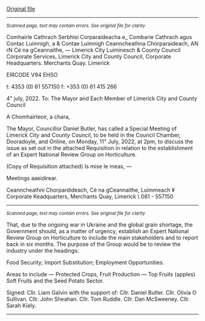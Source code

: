 [Original file](https://www.limerick.ie/sites/default/files/media/documents/2022-07/Agenda-Special-Meeting-Limerick-City-and-County-Council-11-07-2022.pdf)

---
*<small>Scanned page, text may contain errors. See original file for clarity</small>*  

Comhairle Cathrach Serbhisi Corparaideacha
e_ Combarie Cathrach agus Contac Luimnigh,
a & Contae Luimnigh Ceanncheathna Chorparaideach,
AN rN Cé na gCeannaithe,
— Limerick City Luiminesch
& County Council
Corporate Services,
Limerick City and County Council,
Corporate Headquarters.
Merchants Quay.
Limerick

EIRCODE V94 EHSO

t: 4353 (0) 61 557150
f: +353 (0) 61 415 266

4" july, 2022.
To: The Mayor and Each Member of Limerick City and County Council

A Chomhairleoir, a chara,

The Mayor, Councillor Daniel Butler, has called a Special Meeting of Limerick City and County
Council, to be held in the Council Chamber, Dooradoyle, and Online, on Monday, 11" July,
2022, at 2pm, to discuss the issue as set out in the attached Requisition in relation to the
establishment of an Expert National Review Group on Horticulture.

(Copy of Requisition attached)
Is mise le meas, —

Meetings aaeidirear.

Ceanncheathni Chorpardideach, Cé na gCeannaithe, Luimmeach ¥
Corporate Keadquarters, Merchants Quay, Limerick \ 061 - 557150


---
*<small>Scanned page, text may contain errors. See original file for clarity</small>*  

That, due to the ongoing war in Ukraine and the global grain shortage, the Government
should, as a matter of urgency, establish an Expert National Review Group on Horticulture
to include the main stakeholders and to report back in six months. The purpose of the
Group would be to review the industry under the headings:

Food Security;
Import Substitution; Employment Opportunities.

Areas to include — Protected Crops,
Fruit Production — Top Fruits (apples)
Soft Fruits and the Seed Potato Sector.

Signed: Clir. Liam Galvin with the support of:
Cllr. Daniel Butler.
Cllr. Olivia O Sullivan.
Cllr. John Sheahan.
Cllr. Tom Ruddle.
Cllr. Dan McSweeney.
Cllr. Sarah Kiely.


---
